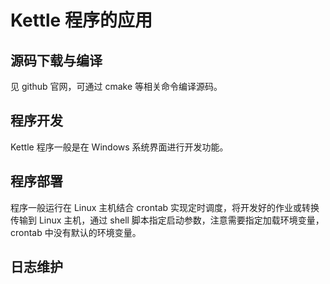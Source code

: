 # Kettle 程序的应用

## 源码下载与编译
见 github 官网，可通过 cmake 等相关命令编译源码。

## 程序开发
Kettle 程序一般是在 Windows 系统界面进行开发功能。

## 程序部署
程序一般运行在 Linux 主机结合 crontab 实现定时调度，将开发好的作业或转换传输到 Linux 主机，通过 shell 脚本指定启动参数，注意需要指定加载环境变量，crontab 中没有默认的环境变量。

## 日志维护




